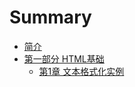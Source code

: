 # Summary

* [简介](README.md)
* [第一部分 HTML基础](chapter1/README.md)
  * [第1章 文本格式化实例](chapter1/chapter1.1.md)
